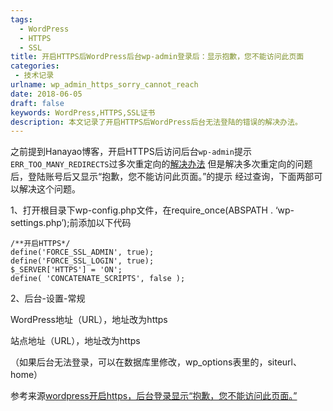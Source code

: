 ```yaml
---
tags:
  - WordPress
  - HTTPS
  - SSL
title: 开启HTTPS后WordPress后台wp-admin登录后：显示抱歉，您不能访问此页面
categories:
 - 技术记录
urlname: wp_admin_https_sorry_cannot_reach
date: 2018-06-05
draft: false
keywords: WordPress,HTTPS,SSL证书
description: 本文记录了开启HTTPS后WordPress后台无法登陆的错误的解决办法。
---
```

之前提到Hanayao博客，开启HTTPS后访问后台`wp-admin`提示 `ERR_TOO_MANY_REDIRECTS`过多次重定向的[解决办法][1]
但是解决多次重定向的问题后，登陆账号后又显示“抱歉，您不能访问此页面。”的提示
经过查询，下面两部可以解决这个问题。

<!--more-->

1、打开根目录下wp-config.php文件，在require_once(ABSPATH . ‘wp-settings.php’);前添加以下代码
```
/**开启HTTPS*/
define('FORCE_SSL_ADMIN', true);
define('FORCE_SSL_LOGIN', true);
$_SERVER['HTTPS'] = 'ON';
define( 'CONCATENATE_SCRIPTS', false );
```
2、后台-设置-常规

WordPress地址（URL），地址改为https

站点地址（URL），地址改为https

（如果后台无法登录，可以在数据库里修改，wp_options表里的，siteurl、home）

参考来源[wordpress开启https，后台登录显示“抱歉，您不能访问此页面。”][2]


  [1]: https://huaien.me/2018/06/05/wp_admin_https_unavailable/
  [2]: https://www.myseo.com.cn/note/613.html
